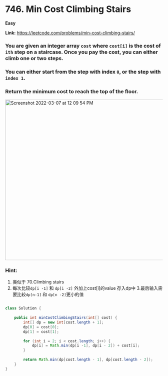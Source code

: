 # 746. Min Cost Climbing Stairs

**Easy**

**Link:** https://leetcode.com/problems/min-cost-climbing-stairs/


### You are given an integer array `cost` where `cost[i]` is the cost of `ith` step on a staircase. Once you pay the cost, you can either climb one or two steps.

### You can either start from the step with index `0`, or the step with `index 1`.

### Return the minimum cost to reach the top of the floor.

<img width="513" alt="Screenshot 2022-03-07 at 12 09 54 PM" src="https://user-images.githubusercontent.com/37359804/156966454-6240a83a-2259-4b06-9112-9c4abe98c3a6.png">



### Hint:

1. 类似于 70.Climbing stairs
2. 每次比较`dp[i -1]` 和 `dp[i -2]` 外加上cost[i]的value 存入dp中
3.最后输入需要比较`dp[n-1]` 和 `dp[n -2]`更小的值


```java

class Solution {
    
    public int minCostClimbingStairs(int[] cost) {
        int[] dp = new int[cost.length + 1];
        dp[0] = cost[0];
        dp[1] = cost[1];
        
        for (int i = 2; i < cost.length; i++) {
            dp[i] = Math.min(dp[i -1], dp[i - 2]) + cost[i];
        }
        
        return Math.min(dp[cost.length - 1], dp[cost.length - 2]);
    }
}

```

